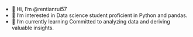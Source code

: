- 👋 Hi, I’m @rentianrui57
- 👀 I’m interested in Data science student proficient in Python and pandas. 
- 🌱 I’m currently learning Committed to analyzing data and deriving valuable insights.
